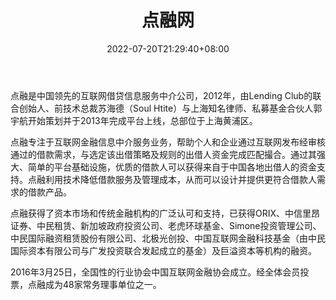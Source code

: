 ﻿---
weight: 
title: "点融网"
description: "点点融是中国领先的互联网借贷信息服务中介公司，2012年，由Lending Club的联合创始人、前技术总裁苏海德（Soul Htite）与上海知名律师、私募基金合伙人郭宇航开始策划并于2013年完成平台上线，总部位于上海黄浦区。"
date: 2022-07-20T21:29:40+08:00
lastmod: 2022-07-20T15:15:40+08:00
draft: false
authors: ["Cindy"]
featuredImage: "dianrongwang.jpg"
link: "https://www.dianrong.com/"
tags: ["投资机构","点融网"]
categories: ["navigation"]
navigation: ["投资机构"]
lightgallery: true
toc: true
pinned: false
recommend: false
recommend1: false
---
点融是中国领先的互联网借贷信息服务中介公司，2012年，由Lending Club的联合创始人、前技术总裁苏海德（Soul Htite）与上海知名律师、私募基金合伙人郭宇航开始策划并于2013年完成平台上线，总部位于上海黄浦区。

点融专注于互联网金融信息中介服务业务，帮助个人和企业通过互联网发布经审核通过的借款需求，与选定该出借策略及规则的出借人资金完成匹配撮合。通过其强大、简单的平台基础设施，优质的借款人可以获得来自于中国各地出借人的资金支持。点融利用技术降低借款服务及管理成本，从而可以设计并提供更符合借款人需求的借款产品。

点融获得了资本市场和传统金融机构的广泛认可和支持，已获得ORIX、中信里昂证券、中民租赁、新加坡政府投资公司、老虎环球基金、Simone投资管理公司、中民国际融资租赁股份有限公司、北极光创投、中国互联网金融科技基金（由中民国际资本有限公司与广发投资联合发起成立的基金）及巨溢资本等机构的融资。

2016年3月25日，全国性的行业协会中国互联网金融协会成立。经全体会员投票，点融成为48家常务理事单位之一。